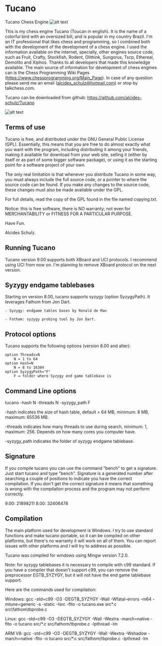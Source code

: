 # Tucano
Tucano Chess Engine ![alt text](image/tucano.bmp "Tucano")

This is my chess engine Tucano (Toucan in english). It is the name of a colorful bird with an oversized bill, and is popular in my country Brazil. 
I'm an IT professional that likes chess and programming, so I combined both with the development of the development of a chess engine. 
I used the information available on the internet, specially, other engines source code, such as Fruit, Crafty, Stockfish, Rodent, Olithink, Sungorus, Tscp, Ethereal, Demolito and Xiphos.
Thanks to all developers that made this knowledge available.
The main source of information for development of chess engines can is the Chess Programming Wiki Pages (https://www.chessprogramming.org/Main_Page).
In case of any question please send me an email (alcides_schulz@hotmail.com) or stop by talkchess.com.

Tucano can be downloaded from github: https://github.com/alcides-schulz/Tucano

![alt text](image/tucano_playing.png "Tucano")

Terms of use
------------
Tucano is free, and distributed under the GNU General Public License (GPL). Essentially, this means that you are free to do almost exactly what you want with the program, including distributing it among your friends, making it available for download from your web site, selling it (either by itself or as part of some bigger software package), or using it as the starting point for a software project of your own.

The only real limitation is that whenever you distribute Tucano in some way, you must always include the full source code, or a pointer to where the source code can be found. If you make any changes to the source code, these changes must also be made available under the GPL.

For full details, read the copy of the GPL found in the file named copying.txt.

Notice: this is free software, there is NO warranty; not even for MERCHANTABILITY or FITNESS FOR A PARTICULAR PURPOSE.

Have Fun.

Alcides Schulz.

Running Tucano
--------------
Tucano version 9.00 supports both XBoard and UCI protocols. 
I recommend using UCI from now on. I'm planning to remove XBoard protocol on the next version.

Syzygy endgame tablebases
-------------------------
Starting on version 8.00, tucano supports syzygy (option SyzygyPath). It leverages Fathom from Jon Dart.

    - Syzygy: endgame tables bases by Ronald de Man
    
    - Fathom: syzygy probing tool by Jon Dart.
    
    
Protocol options
----------------
Tucano supports the following options (version 8.00 and alter):

    option Threads=N
    	N = 1 to 64
    option Hash=N
    	N = 8 to 16384
    option SyzygyPath="F"
    	F = folder where Syzygy end game tablebase is

Command Line options
--------------------
tucano -hash N -threads N -syzygy_path F

   -hash indicates the size of hash table, default = 64 MB, minimum: 8 MB, maximum: 65536 MB.
   
   -threads indicates how many threads to use during search, minimum: 1, maximum: 256. Depends on how many cores you computer have.
   
   -syzygy_path indicates the folder of syzygy endgame tablebase.

   
Signature
---------
If you compile tucano you can use the command "bench" to get a signature. Just start tucano and type "bench". 
Signature is a generated number after searching a couple of positions to indicate you have the correct compilation. 
If you don't get the correct signature it means that something is wrong with the compilation process and the program may not perform correctly.

9.00: 21898211
8.00: 32406478

Compilation
-----------
The main platform used for development is Windows. 
I try to use standard functions and make tucano portable, so it can be compiled on other platforms, but there's no warranty it will work on all of them.
You can report issues with other platforms and I will try to address as possible.

Tucano was compiled for windows using Mingw version 7.2.0.

Note: for syzygy tablebases it is necessary to compile with c99 standard. If you have a compiler that doesn't support c99, you can remove the preprocessor EGTB_SYZYGY, but it will not have the end game tablebase support.

Here are the commands used for compilation:

Windows:
gcc -std=c99 -O3 -DEGTB_SYZYGY -Wall -Wfatal-errors -m64 -mtune=generic -s -static -Isrc -flto -o tucano.exe src\*.c src\fathom\tbprobe.c

Linux:
gcc -std=c99 -O3 -DEGTB_SYZYGY -Wall -Wextra -march=native -flto -o tucano src/*.c src/fathom/tbprobe.c -lpthread -lm

ARM V8:
gcc -std=c99 -O3 -DEGTB_SYZYGY -Wall -Wextra -Wshadow -march=native -flto -o tucano src/*.c src/fathom/tbprobe.c -lpthread -lm 